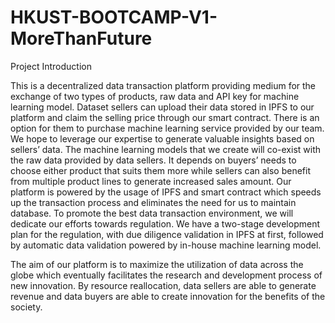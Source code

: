 # HKUST-BOOTCAMP-V1-MoreThanFuture
Project Introduction

This is a decentralized data transaction platform providing medium for the exchange of two types of products, raw data and API key for machine learning model. Dataset sellers can upload their data stored in IPFS to our platform and claim the selling price  through our smart contract. There is an option for them to purchase machine learning service provided by our team. We hope to leverage our expertise to generate valuable insights based on sellers’ data. The machine learning models that we create will co-exist with the raw data provided by data sellers. It depends on buyers’ needs to choose either product that suits them more while sellers can also benefit from multiple product lines to generate increased sales amount. Our platform is powered by the usage of IPFS and smart contract which speeds up the transaction process and eliminates the need for us to maintain database. To promote the best data transaction environment, we will dedicate our efforts towards regulation. We have a two-stage development plan for the regulation, with due diligence validation in IPFS at first, followed by automatic data validation powered by in-house machine learning model. 

The aim of our platform is to maximize the utilization of data across the globe which eventually facilitates the research and development process of new innovation. By resource reallocation, data sellers are able to generate revenue and data buyers are able to create innovation for the benefits of the society.
